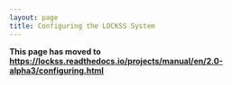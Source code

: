 ```yaml
---
layout: page
title: Configuring the LOCKSS System
---
```


**This page has moved to <https://lockss.readthedocs.io/projects/manual/en/2.0-alpha3/configuring.html>**

